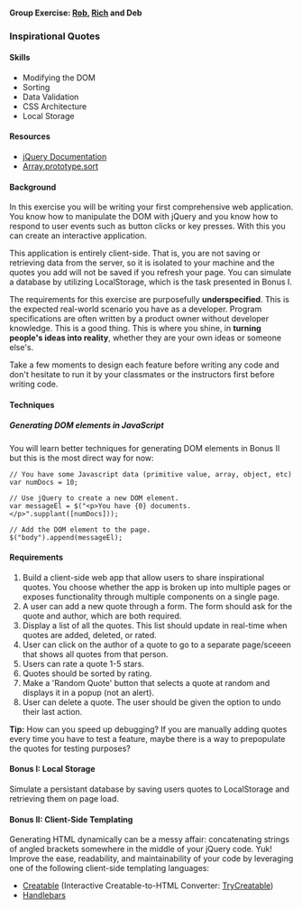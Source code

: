 #### Group Exercise: [Rob](https://github.com/Devaio), [Rich](https://github.com/ralucas) and Deb

### Inspirational Quotes

#### Skills
* Modifying the DOM
* Sorting
* Data Validation
* CSS Architecture
* Local Storage


#### Resources
* [jQuery Documentation](http://api.jquery.com/)
* [Array.prototype.sort](https://developer.mozilla.org/en-US/docs/Web/JavaScript/Reference/Global_Objects/Array/sort)


#### Background
In this exercise you will be writing your first comprehensive web application. You know how to manipulate the DOM with jQuery and you know how to respond to user events such as button clicks or key presses. With this you can create an interactive application.

This application is entirely client-side. That is, you are not saving or retrieving data from the server, so it is isolated to your machine and the quotes you add will not be saved if you refresh your page. You can simulate a database by utilizing LocalStorage, which is the task presented in Bonus I.

The requirements for this exercise are purposefully __underspecified__. This is the expected real-world scenario you have as a developer. Program specifications are often written by a product owner without developer knowledge. This is a good thing. This is where you shine, in __turning people's ideas into reality__, whether they are your own ideas or someone else's.

Take a few moments to design each feature before writing any code and don't hesitate to run it by your classmates or the instructors first before writing code.

#### Techniques
##### Generating DOM elements in JavaScript

You will learn better techniques for generating DOM elements in Bonus II but this is the most direct way for now:
```
// You have some Javascript data (primitive value, array, object, etc)
var numDocs = 10;

// Use jQuery to create a new DOM element.
var messageEl = $("<p>You have {0} documents.</p>".supplant([numDocs]));

// Add the DOM element to the page.
$("body").append(messageEl);
```

#### Requirements
1. Build a client-side web app that allow users to share inspirational quotes. You choose whether the app is broken up into multiple pages or exposes functionality through multiple components on a single page.
2. A user can add a new quote through a form. The form should ask for the quote and author, which are both required.
3. Display a list of all the quotes. This list should update in real-time when quotes are added, deleted, or rated.
4. User can click on the author of a quote to go to a separate page/sceeen that shows all quotes from that person.
5. Users can rate a quote 1-5 stars.
6. Quotes should be sorted by rating.
7. Make a 'Random Quote' button that selects a quote at random and displays it in a popup (not an alert).
8. User can delete a quote. The user should be given the option to undo their last action.

__Tip:__ How can you speed up debugging? If you are manually adding quotes every time you have to test a feature, maybe there is a way to prepopulate the quotes for testing purposes?

#### Bonus I: Local Storage

Simulate a persistant database by saving users quotes to LocalStorage and retrieving them on page load.

#### Bonus II: Client-Side Templating

Generating HTML dynamically can be a messy affair: concatenating strings of angled brackets somewhere in the middle of your jQuery code. Yuk! Improve the ease, readability, and maintainability of your code by leveraging one of the following client-side templating languages:

* [Creatable](http://metaraine.github.io/creatable/) (Interactive Creatable-to-HTML Converter: [TryCreatable](http://oo7ph.github.io/TryCreatable/))
* [Handlebars](http://handlebarsjs.com/)
